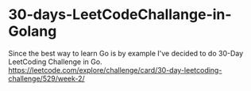 # 30-days-LeetCodeChallange-in-Golang
Since the best way to learn Go is by example I've decided to do 30-Day LeetCoding Challenge in Go.
https://leetcode.com/explore/challenge/card/30-day-leetcoding-challenge/529/week-2/
